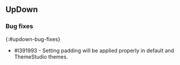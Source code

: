 ## UpDown

### Bug fixes
{:#updown-bug-fixes}

* \#I391993 - Setting padding will be applied properly in default and ThemeStudio themes.
